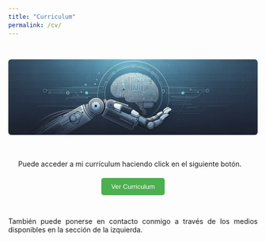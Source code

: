 ```yaml
---
title: "Curriculum"
permalink: /cv/
---
```


<div style="display: flex; justify-content: center;">
  <img src="../assets/images/bannerCV.png" alt="banner" style="width: 100%; height: auto; margin: 30px;">
</div>

<p style="text-align: justify; margin: 20px;">Puede acceder a mi currículum haciendo click en el siguiente botón.</p>

<div style="text-align: center;">
    <button style="padding: 10px 20px; background-color: #4CAF50; color: white; border: none; border-radius: 5px; cursor: pointer;" onclick="window.open('../assets/documents/cv.pdf', 'PDFViewer', 'width=auto,height=auto,toolbar=no,scrollbars=yes');">Ver Curriculum</button>
</div>

<div style="margin-top: 30px; text-align: justify;">
    <p style="display: inline-block">También puede ponerse en contacto conmigo a través de los medios disponibles en la sección de la izquierda.</p>
</div>
